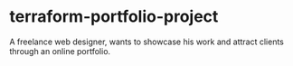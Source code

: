 # terraform-portfolio-project
A freelance web designer, wants to showcase his work and attract clients through an online portfolio.
